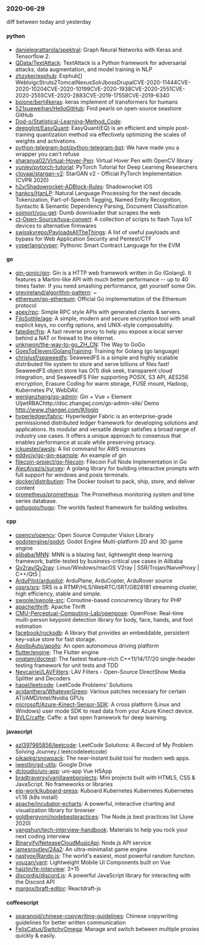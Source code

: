### 2020-06-29
diff between today and yesterday

#### python
* [danielegrattarola/spektral](https://github.com/danielegrattarola/spektral): Graph Neural Networks with Keras and Tensorflow 2.
* [QData/TextAttack](https://github.com/QData/TextAttack): TextAttack  is a Python framework for adversarial attacks, data augmentation, and model training in NLP
* [zhzyker/exphub](https://github.com/zhzyker/exphub): Exphub[] WebloigcStruts2TomcatNexusSolrJbossDrupalCVE-2020-11444CVE-2020-10204CVE-2020-10199CVE-2020-1938CVE-2020-2551CVE-2020-2555CVE-2020-2883CVE-2019-17558CVE-2019-6340
* [bojone/bert4keras](https://github.com/bojone/bert4keras): keras implement of transformers for humans
* [521xueweihan/HelloGitHub](https://github.com/521xueweihan/HelloGitHub): Find pearls on open-source seashore  GitHub 
* [Dod-o/Statistical-Learning-Method_Code](https://github.com/Dod-o/Statistical-Learning-Method_Code): 
* [deepglint/EasyQuant](https://github.com/deepglint/EasyQuant): EasyQuant(EQ) is an efficient and simple post-training quantization method via effectively optimizing the scales of weights and activations.
* [python-telegram-bot/python-telegram-bot](https://github.com/python-telegram-bot/python-telegram-bot): We have made you a wrapper you can't refuse
* [sharanya02/Virtual-Hover-Pen](https://github.com/sharanya02/Virtual-Hover-Pen): Virtual Hover Pen with OpenCV library
* [yunjey/pytorch-tutorial](https://github.com/yunjey/pytorch-tutorial): PyTorch Tutorial for Deep Learning Researchers
* [clovaai/stargan-v2](https://github.com/clovaai/stargan-v2): StarGAN v2 - Official PyTorch Implementation (CVPR 2020)
* [h2y/Shadowrocket-ADBlock-Rules](https://github.com/h2y/Shadowrocket-ADBlock-Rules):  Shadowrocket  iOS 
* [hankcs/HanLP](https://github.com/hankcs/HanLP): Natural Language Processing for the next decade. Tokenization, Part-of-Speech Tagging, Named Entity Recognition, Syntactic & Semantic Dependency Parsing, Document Classification
* [soimort/you-get](https://github.com/soimort/you-get):  Dumb downloader that scrapes the web
* [ct-Open-Source/tuya-convert](https://github.com/ct-Open-Source/tuya-convert): A collection of scripts to flash Tuya IoT devices to alternative firmwares
* [swisskyrepo/PayloadsAllTheThings](https://github.com/swisskyrepo/PayloadsAllTheThings): A list of useful payloads and bypass for Web Application Security and Pentest/CTF
* [vyperlang/vyper](https://github.com/vyperlang/vyper): Pythonic Smart Contract Language for the EVM

#### go
* [gin-gonic/gin](https://github.com/gin-gonic/gin): Gin is a HTTP web framework written in Go (Golang). It features a Martini-like API with much better performance -- up to 40 times faster. If you need smashing performance, get yourself some Gin.
* [greyireland/algorithm-pattern](https://github.com/greyireland/algorithm-pattern): ~
* [ethereum/go-ethereum](https://github.com/ethereum/go-ethereum): Official Go implementation of the Ethereum protocol
* [apex/rpc](https://github.com/apex/rpc): Simple RPC style APIs with generated clients & servers.
* [FiloSottile/age](https://github.com/FiloSottile/age): A simple, modern and secure encryption tool with small explicit keys, no config options, and UNIX-style composability.
* [fatedier/frp](https://github.com/fatedier/frp): A fast reverse proxy to help you expose a local server behind a NAT or firewall to the internet.
* [unknwon/the-way-to-go_ZH_CN](https://github.com/unknwon/the-way-to-go_ZH_CN): The Way to GoGo 
* [GoesToEleven/GolangTraining](https://github.com/GoesToEleven/GolangTraining): Training for Golang (go language)
* [chrislusf/seaweedfs](https://github.com/chrislusf/seaweedfs): SeaweedFS is a simple and highly scalable distributed file system to store and serve billions of files fast! SeaweedFS object store has O(1) disk seek, transparent cloud integration, and SeaweedFS Filer supporting POSIX, S3 API, AES256 encryption, Erasure Coding for warm storage, FUSE mount, Hadoop, Kubernetes PV, WebDAV.
* [wenjianzhang/go-admin](https://github.com/wenjianzhang/go-admin): Gin + Vue + Element UIjwtRBAChttp://doc.zhangwj.com/go-admin-site/ Demo http://www.zhangwj.com/#/login
* [hyperledger/fabric](https://github.com/hyperledger/fabric): Hyperledger Fabric is an enterprise-grade permissioned distributed ledger framework for developing solutions and applications. Its modular and versatile design satisfies a broad range of industry use cases. It offers a unique approach to consensus that enables performance at scale while preserving privacy.
* [jckuester/awsls](https://github.com/jckuester/awsls): A list command for AWS resources
* [eddycjy/go-gin-example](https://github.com/eddycjy/go-gin-example): An example of gin
* [filecoin-project/go-filecoin](https://github.com/filecoin-project/go-filecoin): Filecoin Full Node Implementation in Go
* [AlecAivazis/survey](https://github.com/AlecAivazis/survey): A golang library for building interactive prompts with full support for windows and posix terminals.
* [docker/distribution](https://github.com/docker/distribution): The Docker toolset to pack, ship, store, and deliver content
* [prometheus/prometheus](https://github.com/prometheus/prometheus): The Prometheus monitoring system and time series database.
* [gohugoio/hugo](https://github.com/gohugoio/hugo): The worlds fastest framework for building websites.

#### cpp
* [opencv/opencv](https://github.com/opencv/opencv): Open Source Computer Vision Library
* [godotengine/godot](https://github.com/godotengine/godot): Godot Engine  Multi-platform 2D and 3D game engine
* [alibaba/MNN](https://github.com/alibaba/MNN): MNN is a blazing fast, lightweight deep learning framework, battle-tested by business-critical use cases in Alibaba
* [Qv2ray/Qv2ray](https://github.com/Qv2ray/Qv2ray):  Linux/Windows/macOS  V2ray  |  SSR/Trojan/NaiveProxy |  C++/Qt5  |  
* [ArduPilot/ardupilot](https://github.com/ArduPilot/ardupilot): ArduPlane, ArduCopter, ArduRover source
* [ossrs/srs](https://github.com/ossrs/srs): SRS is a RTMP/HLS/WebRTC/SRT/GB28181 streaming cluster, high efficiency, stable and simple.
* [swoole/swoole-src](https://github.com/swoole/swoole-src):  Coroutine-based concurrency library for PHP
* [apache/thrift](https://github.com/apache/thrift): Apache Thrift
* [CMU-Perceptual-Computing-Lab/openpose](https://github.com/CMU-Perceptual-Computing-Lab/openpose): OpenPose: Real-time multi-person keypoint detection library for body, face, hands, and foot estimation
* [facebook/rocksdb](https://github.com/facebook/rocksdb): A library that provides an embeddable, persistent key-value store for fast storage.
* [ApolloAuto/apollo](https://github.com/ApolloAuto/apollo): An open autonomous driving platform
* [flutter/engine](https://github.com/flutter/engine): The Flutter engine
* [onqtam/doctest](https://github.com/onqtam/doctest): The fastest feature-rich C++11/14/17/20 single-header testing framework for unit tests and TDD
* [Nevcairiel/LAVFilters](https://github.com/Nevcairiel/LAVFilters): LAV Filters - Open-Source DirectShow Media Splitter and Decoders
* [haoel/leetcode](https://github.com/haoel/leetcode): LeetCode Problems' Solutions
* [acidanthera/WhateverGreen](https://github.com/acidanthera/WhateverGreen): Various patches necessary for certain ATI/AMD/Intel/Nvidia GPUs
* [microsoft/Azure-Kinect-Sensor-SDK](https://github.com/microsoft/Azure-Kinect-Sensor-SDK): A cross platform (Linux and Windows) user mode SDK to read data from your Azure Kinect device.
* [BVLC/caffe](https://github.com/BVLC/caffe): Caffe: a fast open framework for deep learning.

#### javascript
* [azl397985856/leetcode](https://github.com/azl397985856/leetcode): LeetCode Solutions: A Record of My Problem Solving Journey.( leetcodeleetcode)
* [pikapkg/snowpack](https://github.com/pikapkg/snowpack): The near-instant build tool for modern web apps.
* [iwestlin/gd-utils](https://github.com/iwestlin/gd-utils): Google Drive 
* [dcloudio/uni-app](https://github.com/dcloudio/uni-app): uni-app  Vue H5App
* [bradtraversy/vanillawebprojects](https://github.com/bradtraversy/vanillawebprojects): Mini projects built with HTML5, CSS & JavaScript. No frameworks or libraries
* [eip-work/kuboard-press](https://github.com/eip-work/kuboard-press): Kuboard  Kubernetes  Kubernetes  Kubernetes v1.18 (k8s install) 
* [apache/incubator-echarts](https://github.com/apache/incubator-echarts): A powerful, interactive charting and visualization library for browser
* [goldbergyoni/nodebestpractices](https://github.com/goldbergyoni/nodebestpractices):  The Node.js best practices list (June 2020)
* [yangshun/tech-interview-handbook](https://github.com/yangshun/tech-interview-handbook):  Materials to help you rock your next coding interview
* [Binaryify/NeteaseCloudMusicApi](https://github.com/Binaryify/NeteaseCloudMusicApi):  Node.js API service
* [jamesroutley/24a2](https://github.com/jamesroutley/24a2):  An ultra-minimalist game engine
* [nastyox/Rando.js](https://github.com/nastyox/Rando.js): The world's easiest, most powerful random function.
* [youzan/vant](https://github.com/youzan/vant): Lightweight Mobile UI Components built on Vue
* [haizlin/fe-interview](https://github.com/haizlin/fe-interview):  3+15
* [discordjs/discord.js](https://github.com/discordjs/discord.js): A powerful JavaScript library for interacting with the Discord API
* [margox/braft-editor](https://github.com/margox/braft-editor): Reactdraft-js

#### coffeescript
* [sparanoid/chinese-copywriting-guidelines](https://github.com/sparanoid/chinese-copywriting-guidelines): Chinese copywriting guidelines for better written communication
* [FelisCatus/SwitchyOmega](https://github.com/FelisCatus/SwitchyOmega): Manage and switch between multiple proxies quickly & easily.
